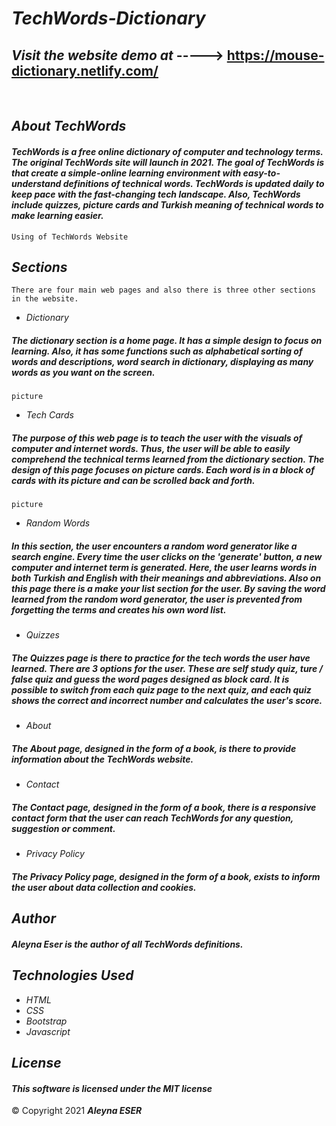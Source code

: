 # _TechWords-Dictionary_
 

## _Visit the website demo at_ -----> https://mouse-dictionary.netlify.com/

</br>

## _About TechWords_

#### _TechWords is a free online dictionary of computer and technology terms. The original TechWords site will launch in 2021. The goal of TechWords is that create a simple-online learning environment with easy-to-understand definitions of technical words. TechWords is updated daily to keep pace with the fast-changing tech landscape. Also, TechWords include quizzes, picture cards and Turkish meaning of technical words to make learning easier._

```
Using of TechWords Website
```

## _Sections_

```
There are four main web pages and also there is three other sections in the website.
```

 * _Dictionary_ 

##### _The dictionary section is a home page. It has a simple design to focus on learning. Also, it has some functions such as alphabetical sorting of words and descriptions, word search in dictionary, displaying as many words as you want on the screen._

```
picture
```

 * _Tech Cards_ 

##### _The purpose of this web page is to teach the user with the visuals of computer and internet words. Thus, the user will be able to easily comprehend the technical terms learned from the dictionary section. The design of this page focuses on picture cards. Each word is in a block of cards with its picture and can be scrolled back and forth._

```
picture
```

 * _Random Words_  
 
##### _In this section, the user encounters a random word generator like a search engine. Every time the user clicks on the 'generate' button, a new computer and internet term is generated. Here, the user learns words in both Turkish and English with their meanings and abbreviations. Also on this page there is a make your list section for the user. By saving the word learned from the random word generator, the user is prevented from forgetting the terms and creates his own word list._


 * _Quizzes_ 

##### _The Quizzes page is there to practice for the tech words the user have learned. There are 3 options for the user. These are self study quiz, ture / false quiz and guess the word pages designed as block card. It is possible to switch from each quiz page to the next quiz, and each quiz shows the correct and incorrect number and calculates the user's score._


 * _About_ 

##### _The About page, designed in the form of a book, is there to provide information about the TechWords website._
* _Contact_ 

##### _The Contact page, designed in the form of a book, there is a responsive contact form that the user can reach TechWords for any question, suggestion or comment._

 * _Privacy Policy_

##### _The Privacy Policy page, designed in the form of a book, exists to inform the user about data collection and cookies._

## _Author_ </b>
#### _Aleyna Eser is the author of all TechWords definitions._

## _Technologies Used_
* _HTML_
* _CSS_
* _Bootstrap_
* _Javascript_

## _License_
#### _This software is licensed under the MIT license_
© Copyright 2021 **_Aleyna ESER_**
